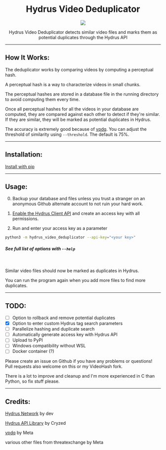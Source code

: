 <div align="center">
  
 # Hydrus Video Deduplicator
  <img src="https://github.com/appleappleapplenanner/hydrus-video-deduplicator/assets/104981058/968603d3-5a11-4a05-bbb4-7b91b71fb61d">

  
Hydrus Video Deduplicator detects similar video files and marks them as potential duplicates through the Hydrus API

</div>

---

## How It Works:
The deduplicator works by comparing videos by computing a perceptual hash.

A perceptual hash is a way to characterize videos in small chunks.

The perceptual hashes are stored in a database file in the running directory to avoid computing them every time.

Once all perceptual hashes for all the videos in your database are computed, they are compared against each other to detect if they're similar. If they are similar, they will be marked as potential duplicates in Hydrus.

The accuracy is extremely good because of [vpdq](https://github.com/facebook/ThreatExchange/tree/main/vpdq). You can adjust the threshold of similarity using `--threshold`. The default is 75%.

---

## Installation:

[Install with pip](https://github.com/appleappleapplenanner/hydrus-video-deduplicator/wiki/Installation)

---

## Usage:

0. Backup your database and files unless you trust a stranger on an anonymous Github alternate account to not ruin your hard work. 

1. [Enable the Hydrus Client API](https://hydrusnetwork.github.io/hydrus/client_api.html#enabling_the_api) and create an access key with all permissions.

2. Run and enter your access key as a parameter

```sh
python3 -m hydrus_video_deduplicator --api-key="<your key>"
```

##### See full list of options with `--help`

<br>

Similar video files should now be marked as duplicates in Hydrus.

You can run the program again when you add more files to find more duplicates.

---

## TODO:
- [ ] Option to rollback and remove potential duplicates
- [x] Option to enter custom Hydrus tag search parameters
- [ ] Parallelize hashing and duplicate search
- [ ] Automatically generate access key with Hydrus API
- [ ] Upload to PyPI
- [ ] Windows compatibility without WSL
- [ ] Docker container (?)

Please create an issue on Github if you have any problems or questions! Pull requests also welcome on this or my VideoHash fork. 

There is a lot to improve and cleanup and I'm more experienced in C than Python, so fix stuff please.

---

## Credits:
[Hydrus Network](https://github.com/hydrusnetwork/hydrus) by dev

[Hydrus API Library](https://gitlab.com/cryzed/hydrus-api) by Cryzed

[vpdq](https://github.com/facebook/ThreatExchange/tree/main/vpdq) by Meta

various other files from threatexchange by Meta
